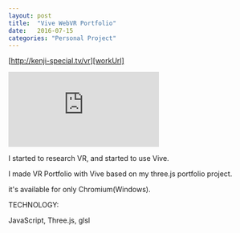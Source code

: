 ```yaml
---
layout: post
title:  "Vive WebVR Portfolio"
date:   2016-07-15
categories: "Personal Project"
---
```

[http://kenji-special.tv/vr][workUrl]

<div class="video-wrapper">
    <iframe src="https://www.youtube.com/embed/76KthMgCZLs" frameborder="0" allowfullscreen></iframe>
</div>

I started to research VR, and started to use Vive.

I made VR Portfolio with Vive based on my three.js portfolio project.

it's available for only Chromium(Windows).

 <div class="m-margin"></div>


<div class="post-category">
<p class="post-title">TECHNOLOGY:</p>
<p class="post-value">JavaScript, Three.js, glsl</p>
</div>

[workUrl]: http://kenji-special.tv/vr
